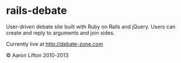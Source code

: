rails-debate
============

User-driven debate site built with Ruby on Rails and jQuery. Users can create and reply to arguments and join sides.

Currently live at http://debate-zone.com

© Aaron Lifton 2010-2013